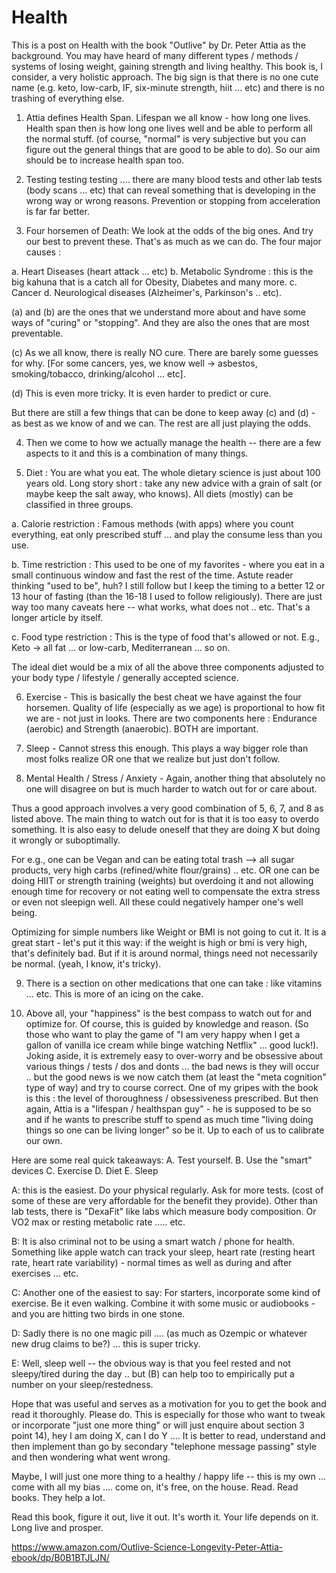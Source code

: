 # Health

This is a post on Health with the book "Outlive" by Dr. Peter Attia as the background. You may have heard of many different types / methods / systems of losing weight, gaining strength and living healthy. This book is, I consider, a very holistic approach. The big sign is that there is no one cute name (e.g. keto, low-carb, IF, six-minute strength, hiit ... etc) and there is no trashing of everything else.

1. Attia defines Health Span. Lifespan we all know - how long one lives. Health span then is how long one lives well and be able to perform all the normal stuff. (of course, "normal" is very subjective but you can figure out the general things that are good to be able to do). So our aim should be to increase health span too.

2. Testing testing testing .... there are many blood tests and other lab tests (body scans ... etc) that can reveal something that is developing in the wrong way or wrong reasons. Prevention or stopping from acceleration is far far better.

3. Four horsemen of Death: We look at the odds of the big ones. And try our best to prevent these. That's as much as we can do. The four major causes :

  a. Heart Diseases (heart attack ... etc)
  b. Metabolic Syndrome : this is the big kahuna that is a catch all for Obesity, Diabetes and many more.
  c. Cancer
  d. Neurological diseases (Alzheimer's, Parkinson's .. etc).

(a) and (b) are the ones that we understand more about and have some ways of "curing" or "stopping". And they are also the ones that are most preventable.

(c) As we all know, there is really NO cure. There are barely some guesses for why. [For some cancers, yes, we know well -> asbestos, smoking/tobacco, drinking/alcohol ... etc].

(d) This is even more tricky. It is even harder to predict or cure.

But there are still a few things that can be done to keep away (c) and (d) - as best as we know of and we can. The rest are all just playing the odds.

4. Then we come to how we actually manage the health -- there are a few aspects to it and this is a combination of many things. 

5. Diet : You are what you eat. The whole dietary science is just about 100 years old. Long story short : take any new advice with a grain of salt (or maybe keep the salt away, who knows). All diets (mostly) can be classified in three groups.

a. Calorie restriction : Famous methods (with apps) where you count everything, eat only prescribed stuff ... and play the consume less than you use.

b. Time restriction : This used to be one of my favorites - where you eat in a small continuous window and fast the rest of the time. Astute reader thinking "used to be", huh? I still follow but I keep the timing to a better 12 or 13 hour of fasting (than the 16-18 I used to follow religiously). There are just way too many caveats here -- what works, what does not .. etc. That's a longer article by itself.

c. Food type restriction : This is the type of food that's allowed or not. E.g., Keto -> all fat ... or low-carb, Mediterranean ... so on.

The ideal diet would be a mix of all the above three components adjusted to your body type / lifestyle / generally accepted science.

6. Exercise - This is basically the best cheat we have against the four horsemen. Quality of life (especially as we age) is proportional to how fit we are - not just in looks. There are two components here : Endurance (aerobic) and Strength (anaerobic). BOTH are important.

7. Sleep - Cannot stress this enough. This plays a way bigger role than most folks realize OR one that we realize but just don't follow.

8. Mental Health / Stress / Anxiety - Again, another thing that absolutely no one will disagree on but is much harder to watch out for or care about.

Thus a good approach involves a very good combination of 5, 6, 7, and 8 as listed above. The main thing to watch out for is that it is too easy to overdo something. It is also easy to delude oneself that they are doing X but doing it wrongly or suboptimally.

For e.g., one can be Vegan and can be eating total trash --> all sugar products, very high carbs (refined/white flour/grains) .. etc.  OR one can be doing HIIT or strength training (weights) but overdoing it and not allowing enough time for recovery or not eating well to compensate the extra stress or even not sleepign well. All these could negatively hamper one's well being.

Optimizing for simple numbers like Weight or BMI is not going to cut it. It is a great start - let's put it this way: if the weight is high or bmi is very high, that's definitely bad. But if it is around normal, things need not necessarily be normal. (yeah, I know, it's tricky).

9. There is a section on other medications that one can take : like vitamins ... etc. This is more of an icing on the cake.

10. Above all, your "happiness" is the best compass to watch out for and optimize for. Of course, this is guided by knowledge and reason. (So those who want to play the game of "I am very happy when I get a gallon of vanilla ice cream while binge watching Netflix" ... good luck!). Joking aside, it is extremely easy to over-worry and be obsessive about various things / tests / dos and donts ... the bad news is they will occur .. but the good news is we now catch them (at least the "meta cognition" type of way) and try to course correct. One of my gripes with the book is this : the level of thoroughness / obsessiveness prescribed. But then again, Attia is a "lifespan / healthspan guy" - he is supposed to be so and if he wants to prescribe stuff to spend as much time "living doing things so one can be living longer" so be it. Up to each of us to calibrate our own.

Here are some real quick takeaways:
A. Test yourself.
B. Use the "smart" devices
C. Exercise
D. Diet
E. Sleep

A: this is the easiest. Do your physical regularly. Ask for more tests. (cost of some of these are very affordable for the benefit they provide). Other than lab tests, there is "DexaFit" like labs which measure body composition. Or VO2 max or resting metabolic rate ..... etc.

B: It is also criminal not to be using a smart watch / phone for health. Something like apple watch can track your sleep, heart rate (resting heart rate, heart rate variability) - normal times as well as during and after exercises ... etc.

C: Another one of the easiest to say: For starters, incorporate some kind of exercise. Be it even walking. Combine it with some music or audiobooks - and you are hitting two birds in one stone.

D: Sadly there is no one magic pill .... (as much as Ozempic or whatever new drug claims to be?) ... this is super tricky.

E: Well, sleep well -- the obvious way is that you feel rested and not sleepy/tired during the day .. but (B) can help too to empirically put a number on your sleep/restedness.

Hope that was useful and serves as a motivation for you to get the book and read it thoroughly. Please do. This is especially for those who want to tweak or incorporate "just one more thing" or will just enquire about section 3 point 14), hey I am doing X, can I do Y .... It is better to read, understand and then implement than go by secondary "telephone message passing" style and then wondering what went wrong.

Maybe, I will just one more thing to a healthy / happy life -- this is my own ... come with all my bias .... come on, it's free, on the house. Read. Read books. They help a lot.

Read this book, figure it out, live it out. It's worth it. Your life depends on it. Long live and prosper.

https://www.amazon.com/Outlive-Science-Longevity-Peter-Attia-ebook/dp/B0B1BTJLJN/
